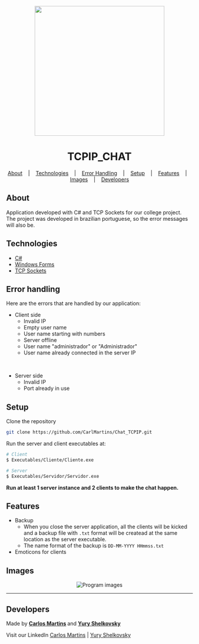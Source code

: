 <p align="center">
  <img width="350" src="https://i.imgur.com/sP6ihGS.png"/>
</p>

<h1 align="center">TCPIP_CHAT</h1>
<p align="center">
  <a href=#about>About</a> &nbsp;&nbsp;&nbsp;|&nbsp;&nbsp;&nbsp;
  <a href=#technologies>Technologies</a> &nbsp;&nbsp;&nbsp;|&nbsp;&nbsp;&nbsp;
  <a href=#error-handling>Error Handling</a> &nbsp;&nbsp;&nbsp;|&nbsp;&nbsp;&nbsp;
  <a href=#setup>Setup</a> &nbsp;&nbsp;&nbsp;|&nbsp;&nbsp;&nbsp;
  <a href=#features>Features</a> &nbsp;&nbsp;&nbsp;|&nbsp;&nbsp;&nbsp;
  <a href=#images>Images</a> &nbsp;&nbsp;&nbsp;|&nbsp;&nbsp;&nbsp;
  <a href=#developers>Developers</a>
</p>

## About
Application developed with C# and TCP Sockets for our college project. <br>
The project was developed in brazilian portuguese, so the error messages will also be.

## Technologies
- [C#](https://docs.microsoft.com/pt-br/dotnet/csharp/)
- [Windows Forms](https://docs.microsoft.com/en-us/dotnet/desktop/winforms/?view=netdesktop-5.0)
- [TCP Sockets](https://en.wikipedia.org/wiki/Network_socket)

## Error handling
Here are the errors that are handled by our application:
- Client side
  - Invalid IP
  - Empty user name
  - User name starting with numbers
  - Server offline
  - User name "administrador" or "Administrador"
  - User name already connected in the server IP

<br>

- Server side
  - Invalid IP
  - Port already in use

## Setup

Clone the repository
``` bash
git clone https://github.com/CarlMartins/Chat_TCPIP.git
```
Run the server and client executables at:
``` bash
# Client
$ Executables/Cliente/Cliente.exe

# Server
$ Executables/Servidor/Servidor.exe
```

<strong>Run at least 1 server instance and 2 clients to make the chat happen.</strong>

## Features
- Backup
  - When you close the server application, all the clients will be kicked and a backup file with ```.txt``` format will be createad at the same location as the server executable.
  - The name format of the backup is ```DD-MM-YYYY HHmmss.txt```
- Emoticons for clients

## Images
<p align="center"> 
  <img src="https://i.imgur.com/mX5bgNK.png" alt="Program images"/>
</p>

<hr>

## Developers

<p>
Made by
<strong>
  <a href="https://github.com/CarlMartins">Carlos Martins</a>
</strong>
  and
  <strong>
  <a href="https://github.com/yuryrodri">Yury Shelkovsky</a>
  </strong>
</p>

<p>

Visit our LinkedIn
<a href="https://www.linkedin.com/in/CarlosMartinsOliveira/">Carlos Martins</a> |
<a href="https://www.linkedin.com/in/yury-shelkovsky-a44529163/">Yury Shelkovsky</a>
</p>


